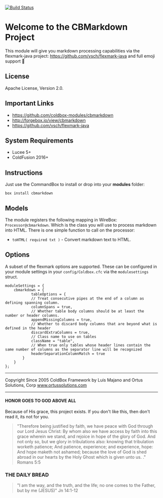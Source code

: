 [![Build Status](https://travis-ci.org/coldbox-modules/cbmarkdown.svg?branch=development)](https://travis-ci.org/coldbox-modules/cbmarkdown)

# Welcome to the CBMarkdown Project

This module will give you markdown processing capabilities via the flexmark-java project: https://github.com/vsch/flexmark-java and full emoji support :rocket:

## License

Apache License, Version 2.0.

## Important Links

- https://github.com/coldbox-modules/cbmarkdown
- http://forgebox.io/view/cbmarkdown
- https://github.com/vsch/flexmark-java

## System Requirements

- Lucee 5+
- ColdFusion 2016+

## Instructions

Just use the CommandBox to install or drop into your **modules** folder:

`box install cbmarkdown`

## Models

The module registers the following mapping in WireBox: `Processor@cbmarkdown`. Which is the class you will use to process markdown into HTML.  There is one simple function to call on the processor:

* `toHTML( required txt )` - Convert markdown text to HTML.

## Options

A subset of the flexmark options are supported.  These can be configured in your module settings in your `config/Coldbox.cfc` via the `modulesettings` struct.

```
moduleSettings = {
	cbmarkdown = {
			tableOptions = {
			// Treat consecutive pipes at the end of a column as defining spanning column.
			columnSpans = true,
			// Whether table body columns should be at least the number or header columns.
			appendMissingColumns = true,
			// Whether to discard body columns that are beyond what is defined in the header
			discardExtraColumns = true,
			// Class name to use on tables
			className = "table",
			// When true only tables whose header lines contain the same number of columns as the separator line will be recognized
			headerSeparationColumnMatch = true
		}
	}
};
```

********************************************************************************
Copyright Since 2005 ColdBox Framework by Luis Majano and Ortus Solutions, Corp
www.ortussolutions.com
********************************************************************************

#### HONOR GOES TO GOD ABOVE ALL

Because of His grace, this project exists. If you don't like this, then don't read it, its not for you.

>"Therefore being justified by faith, we have peace with God through our Lord Jesus Christ:
By whom also we have access by faith into this grace wherein we stand, and rejoice in hope of the glory of God.
And not only so, but we glory in tribulations also: knowing that tribulation worketh patience;
And patience, experience; and experience, hope:
And hope maketh not ashamed; because the love of God is shed abroad in our hearts by the 
Holy Ghost which is given unto us. ." Romans 5:5

### THE DAILY BREAD

> "I am the way, and the truth, and the life; no one comes to the Father, but by me (JESUS)" Jn 14:1-12
